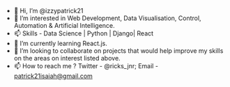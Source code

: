 - 👋 Hi, I’m @izzypatrick21
- 👀 I’m interested in Web Development, Data Visualisation, Control, Automation & Artificial Intelligence.
- 📫 Skills -  Data Science | Python | Django| React  
- 🌱 I’m currently learning React.js.
- 💞️ I’m looking to collaborate on projects that would help improve my skills on the areas on interest listed above.
- 📫 How to reach me ? Twitter - @ricks_jnr; Email - patrick21isaiah@gmail.com

<!---
izzypatrick21/izzypatrick21 is a ✨ special ✨ repository because its `README.md` (this file) appears on your GitHub profile.
You can click the Preview link to take a look at your changes.
--->
